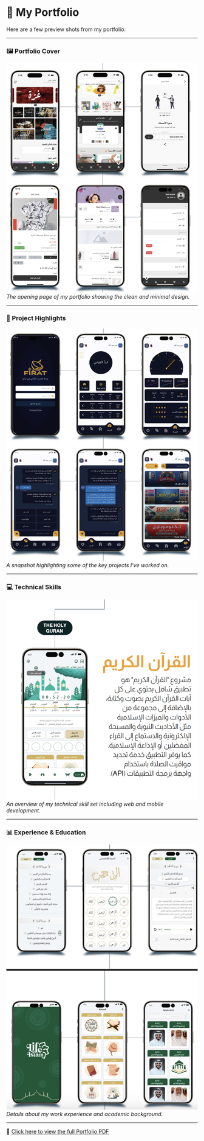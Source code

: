 # 📂 My Portfolio

Here are a few preview shots from my portfolio:

---

### 🖼️ Portfolio Cover
![Portfolio Cover](./Screenshot%202025-08-17%20at%2019.35.46.png)  
*The opening page of my portfolio showing the clean and minimal design.*

---

### 📑 Project Highlights
![Project Highlights](./Screenshot%202025-08-17%20at%2019.36.09.png)  
*A snapshot highlighting some of the key projects I’ve worked on.*

---

### 💻 Technical Skills
![Technical Skills](./Screenshot%202025-08-17%20at%2019.36.26.png)  
*An overview of my technical skill set including web and mobile development.*

---

### 📊 Experience & Education
![Experience and Education](./Screenshot%202025-08-17%20at%2019.36.52.png)  
*Details about my work experience and academic background.*

---

📄 [Click here to view the full Portfolio PDF](./portfolio.pdf)
